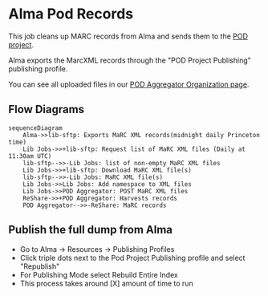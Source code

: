 # Alma Pod Records

This job cleans up MARC records from Alma and sends them to the [POD project](https://github.com/pod4lib/aggregator/wiki).

Alma exports the MarcXML records through the "POD Project Publishing" publishing profile.

You can see all uploaded files in our [POD Aggregator Organization page](https://pod.stanford.edu/organizations/princeton).

## Flow Diagrams

```mermaid
sequenceDiagram
    Alma->>lib-sftp: Exports MaRC XML records(midnight daily Princeton time)
    Lib Jobs->>+lib-sftp: Request list of MaRC XML files (Daily at 11:30am UTC)
    lib-sftp-->>-Lib Jobs: list of non-empty MaRC XML files
    Lib Jobs->>+lib-sftp: Download MaRC XML file(s)
    lib-sftp-->>-Lib Jobs: MaRC XML file(s)
    Lib Jobs->>Lib Jobs: Add namespace to XML files
    Lib Jobs->>POD Aggregator: POST MaRC XML files
    ReShare->>+POD Aggregator: Harvests records
    POD Aggregator-->>-ReShare: MaRC records
```

## Publish the full dump from Alma
- Go to Alma -> Resources -> Publishing Profiles
- Click triple dots next to the Pod Project Publishing profile and select "Republish"
- For Publishing Mode select Rebuild Entire Index
- This process takes around [X] amount of time to run 
